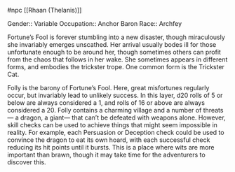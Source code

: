  #npc [[Rhaan (Thelanis)]]

Gender:: Variable
Occupation:: Anchor Baron
Race:: Archfey

Fortune’s Fool is forever stumbling into a new disaster, though miraculously she invariably emerges unscathed. Her arrival usually bodes ill for those unfortunate enough to be around her, though sometimes others can profit from the chaos that follows in her wake. She sometimes appears in different forms, and embodies the trickster trope. One common form is the Trickster Cat.

Folly is the barony of Fortune’s Fool. Here, great misfortunes regularly occur, but invariably lead to unlikely success. In this layer, d20 rolls of 5 or below are always considered a 1, and rolls of 16 or above are always considered a 20. Folly contains a charming village and a number of threats— a dragon, a giant— that can’t be defeated with weapons alone. However, skill checks can be used to achieve things that might seem impossible in reality. For example, each Persuasion or Deception check could be used to convince the dragon to eat its own hoard, with each successful check reducing its hit points until it bursts. This is a place where wits are more important than brawn, though it may take time for the adventurers to discover this.
